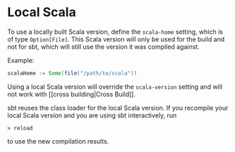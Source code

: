 # Local Scala

To use a locally built Scala version, define the `scala-home` setting, which is of type `Option[File]`.
This Scala version will only be used for the build and not for sbt, which will still use the version it was compiled against.

Example:
```scala
scalaHome := Some(file("/path/to/scala"))
```

Using a local Scala version will override the `scala-version` setting and will not work with [[cross building|Cross Build]].

sbt reuses the class loader for the local Scala version.  If you recompile your local Scala version and you are using sbt interactively, run
```text
> reload
```

to use the new compilation results.